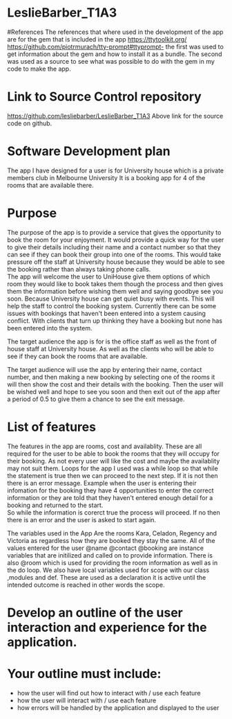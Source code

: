 # LeslieBarber_T1A3

#References
The references that where used in the development of the app are for the gem that is included in the app 
https://ttytoolkit.org/
https://github.com/piotrmurach/tty-prompt#ttyprompt- 
the first was used to get information about the gem and how to install it as a bundle.  The second was used as a source to see what was possible to do with the gem in my code to make the app.

# Link to Source Control repository
https://github.com/lesliebarber/LeslieBarber_T1A3
Above link for the source code on github.

# Software Development plan 
The app I have designed for a user is for University house which is a private members club in Melbourne University It is a booking app for 4 of the rooms that are available there.
# Purpose
The purpose of the app is to provide a service that gives the opportunity to book the room for your enjoyment. It would provide a quick way for the user to give their details including their name and a contact number so that they can see if they can book their group into one of the rooms.  This would take pressure off the staff at University house because they would be able to see the booking rather than always taking phone calls.  
The app will welcome the user to UniHouse give them options of which room they would like to book takes them though the process and then gives them the information before wishing them well and saying goodbye see you soon.
Because University house can get quiet busy with events. This will help the staff to control the booking system.  Currently there can be some issues with bookings that haven't been entered into a system causing conflict. With clients that turn up thinking they have a booking but none has been entered into the system.

The target audience the app is for is the office staff as well as the front of house staff at University house.  As well as the clients who will be able to see if they can book the rooms that are available.

The target audience will use the app by entering their name, contact number, and then making a new booking by selecting one of the rooms it will then show the cost and their details with the booking.  Then the user will be wished well and hope to see you soon and then exit out of the app after a period of 0.5 to give them a chance to see the exit message.

# List of features
The features in the app are 
rooms, cost and availablity.
These are all required for the user to be able to book the rooms that they will occupy for their booking.
As not every user will like the cost and maybe the availablity may not suit them.
Loops for the app I used was a while loop so that while the statement is true then we can proceed to the next step.  If it is not then there is an error message.  Example  when the user is entering their infomation for the booking they have 4 opportunities to enter the correct information or they are told that they haven't entered enough detail for a booking and returned to the start.  
So while the information is corerct true the process will proceed.  If no then there is an error and the user is asked to start again.

The variables used in the App Are the rooms Kara, Celadon, Regency and Victoria as regardless how they are booked they stay the same.
All of the values entered for the user @name @contact @booking are instance variables that are initilized and called on to provide information.  There is also @room which is used for providing the room information as well as in the do loop.
We also have local variables used for scope with our class ,modules and def.  These are used as a declaration it is active until the intended outcome is reached in other words the scope.

# Develop an outline of the user interaction and experience for the application.
# Your outline must include:
- how the user will find out how to interact with / use each feature
- how the user will interact with / use each feature
- how errors will be handled by the application and displayed to the user





